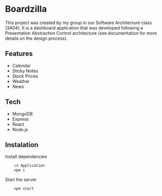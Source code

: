 # Boardzilla

This project was created by my group in our Software Architecture class (3A04). It is a dashboard application that was developed following a Presentation Abstraction Control architecture (see documentation for more details on the design process).

## Features

- Calendar
- Sticky Notes
- Stock Prices
- Weather
- News

## Tech

- MongoDB
- Express
- React
- Node.js

## Instalation

Install dependencies

```bash
    cd Application
    npm i
```

Start the server

```
    npm start
```
